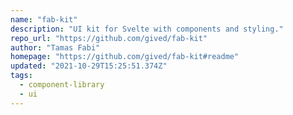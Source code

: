 ```yaml
---
name: "fab-kit"
description: "UI kit for Svelte with components and styling."
repo_url: "https://github.com/gived/fab-kit"
author: "Tamas Fabi"
homepage: "https://github.com/gived/fab-kit#readme"
updated: "2021-10-29T15:25:51.374Z"
tags: 
  - component-library
  - ui
---
```


